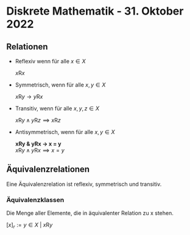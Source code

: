 # Diskrete Mathematik - 31. Oktober 2022

## Relationen

- Reflexiv wenn für alle $x \in X$

  $x\mathrm{R}x$

- Symmetrisch, wenn für alle $x,y \in X$

  $x\mathrm{R}y \to y\mathrm{R}x$

- Transitiv, wenn für alle $x,y,z \in X$

  $x\mathrm{R}y \land y\mathrm{R}z \implies x\mathrm{R}z$

- Antisymmetrisch, wenn für alle $x,y \in X$

  **xRy & yRx -> x = y**\
  $x\mathrm{R}y \land y\mathrm{R}x \implies x = y$

## Äquivalenzrelationen

Eine Äquivalenzrelation ist reflexiv, symmetrisch und transitiv.

### Äquivalenzklassen

Die Menge aller Elemente, die in äquivalenter Relation zu x stehen.

$[x]_r := {y \in X \ | \ x\mathrm{R}y}$

